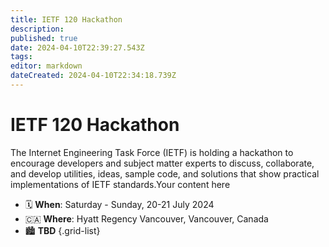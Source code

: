 ```yaml
---
title: IETF 120 Hackathon
description: 
published: true
date: 2024-04-10T22:39:27.543Z
tags: 
editor: markdown
dateCreated: 2024-04-10T22:34:18.739Z
---
```


# IETF 120 Hackathon
The Internet Engineering Task Force (IETF) is holding a hackathon to encourage developers and subject matter experts to discuss, collaborate, and develop utilities, ideas, sample code, and solutions that show practical implementations of IETF standards.Your content here

* :spiral_calendar: **When**: Saturday - Sunday, 20-21 July 2024
* :canada: **Where**: Hyatt Regency Vancouver, Vancouver, Canada
* :cityscape: **TBD**
{.grid-list}


